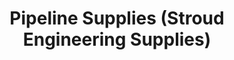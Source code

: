 ---
title: "Pipeline Supplies (Stroud Engineering Supplies)"
url: /knowsley/pipeline-supplies-stroud-engineering-supplies/
shop: Baustoffe
---